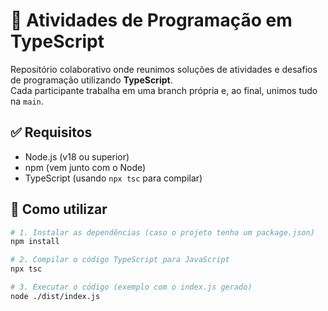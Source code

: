 # 📘 Atividades de Programação em TypeScript

Repositório colaborativo onde reunimos soluções de atividades e desafios de programação utilizando **TypeScript**.  
Cada participante trabalha em uma branch própria e, ao final, unimos tudo na `main`.

## ✅ Requisitos

- Node.js (v18 ou superior)
- npm (vem junto com o Node)
- TypeScript (usando `npx tsc` para compilar)

## 🚀 Como utilizar

```bash
# 1. Instalar as dependências (caso o projeto tenha um package.json)
npm install

# 2. Compilar o código TypeScript para JavaScript
npx tsc

# 3. Executar o código (exemplo com o index.js gerado)
node ./dist/index.js

